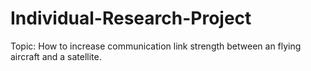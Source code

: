 # Individual-Research-Project
Topic: How to increase communication link strength between an flying aircraft and a satellite.
